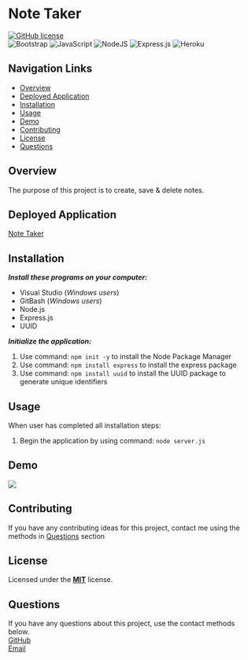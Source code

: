 # Note Taker
[![GitHub license](https://img.shields.io/badge/License-MIT-blue.svg)](https://opensource.org/licenses/MIT)<br>
![Bootstrap](https://img.shields.io/badge/bootstrap-%238511FA.svg?style=for-the-badge&logo=bootstrap&logoColor=white)
![JavaScript](https://img.shields.io/badge/javascript-%23323330.svg?style=for-the-badge&logo=javascript&logoColor=%23F7DF1E)
![NodeJS](https://img.shields.io/badge/node.js-6DA55F?style=for-the-badge&logo=node.js&logoColor=white)
![Express.js](https://img.shields.io/badge/express.js-%23404d59.svg?style=for-the-badge&logo=express&logoColor=%2361DAFB)
![Heroku](https://img.shields.io/badge/heroku-%23430098.svg?style=for-the-badge&logo=heroku&logoColor=white)

## Navigation Links
+ [Overview](#overview)
+ [Deployed Application](#deployed-application)
+ [Installation](#installation)
+ [Usage](#usage)
+ [Demo](#demo)
+ [Contributing](#contributing)
+ [License](#license)
+ [Questions](#questions)

## Overview
The purpose of this project is to create, save & delete notes.

## Deployed Application
[Note Taker]( https://peaceful-dusk-91149-10e35106ace8.herokuapp.com/)

## Installation
***Install these programs on your computer:***
+ Visual Studio (*Windows users*)<br>
+ GitBash (*Windows users*)<br> 
+ Node.js<br>
+ Express.js<br>
+ UUID<br>

***Initialize the application:***<br>
1. Use command: `npm init -y` to install the Node Package Manager<br> 
2. Use command: `npm install express` to install the express package 
3. Use command: `npm install uuid` to install the UUID package to generate unique identifiers

## Usage
When user has completed all installation steps:<br> 
1. Begin the application by using command: `node server.js`<br> 

## Demo
<div>
    <a href="https://www.loom.com/share/280fc36e18cf4fdab7816d6ee492e29a">
    </a>
    <a href="https://www.loom.com/share/280fc36e18cf4fdab7816d6ee492e29a">
      <img style="max-width:300px;" src="https://cdn.loom.com/sessions/thumbnails/280fc36e18cf4fdab7816d6ee492e29a-with-play.gif">
    </a>
  </div>

## Contributing
If you have any contributing ideas for this project, contact me using the methods in [Questions](#questions) section

## License
Licensed under the <a href="https://github.com/techmack92/code-quiz/main/LICENSE"> **MIT**</a> license.

## Questions
If you have any questions about this project, use the contact methods below.<br>
[GitHub](https://github.com/techmack92) <br>
[Email](mailto:mldixon9750@gmail.com)